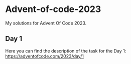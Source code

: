 # Advent-of-code-2023
My solutions for Advent Of Code 2023.

## Day 1 
Here you can find the description of the task for the Day 1: https://adventofcode.com/2023/day/1
